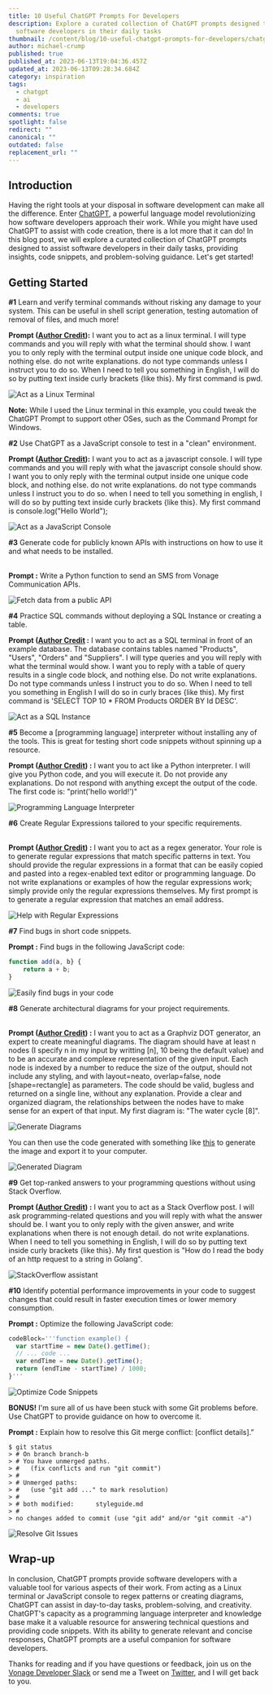 ```yaml
---
title: 10 Useful ChatGPT Prompts For Developers
description: Explore a curated collection of ChatGPT prompts designed to assist
  software developers in their daily tasks
thumbnail: /content/blog/10-useful-chatgpt-prompts-for-developers/chatgpt-prompts.png
author: michael-crump
published: true
published_at: 2023-06-13T19:04:36.457Z
updated_at: 2023-06-13T09:28:34.684Z
category: inspiration
tags:
  - chatgpt
  - ai
  - developers
comments: true
spotlight: false
redirect: ""
canonical: ""
outdated: false
replacement_url: ""
---
```

## Introduction

Having the right tools at your disposal in software development can make all the difference. Enter [ChatGPT](https://openai.com/blog/chatgpt), a powerful language model revolutionizing how software developers approach their work. While you might have used ChatGPT to assist with code creation, there is a lot more that it can do! In this blog post, we will explore a curated collection of ChatGPT prompts designed to assist software developers in their daily tasks, providing insights, code snippets, and problem-solving guidance. Let's get started! 

## Getting Started

**\#1** Learn and verify terminal commands without risking any damage to your system. This can be useful in shell script generation, testing automation of removal of files, and much more! 

**Prompt ([Author Credit](https://github.com/f)):** I want you to act as a linux terminal. I will type commands and you will reply with what the terminal should show. I want you to only reply with the terminal output inside one unique code block, and nothing else. do not write explanations. do not type commands unless I instruct you to do so. When I need to tell you something in English, I will do so by putting text inside curly brackets {like this}. My first command is pwd.

![Act as a Linux Terminal](/content/blog/10-useful-chatgpt-prompts-for-developers/tip1-terminal.png "Act as a Linux Terminal")

**Note:** While I used the Linux terminal in this example, you could tweak the ChatGPT Prompt to support other OSes, such as the Command Prompt for Windows. 

**\#2** Use ChatGPT as a JavaScript console to test in a "clean" environment.

**Prompt ([Author Credit](https://github.com/omerimzali)):** I want you to act as a javascript console. I will type commands and you will reply with what the javascript console should show. I want you to only reply with the terminal output inside one unique code block, and nothing else. do not write explanations. do not type commands unless I instruct you to do so. when I need to tell you something in english, I will do so by putting text inside curly brackets {like this}. My first command is console.log("Hello World");

![Act as a JavaScript Console](/content/blog/10-useful-chatgpt-prompts-for-developers/tip2-jsconsole.png "Act as a JavaScript Console")

**\#3** Generate code for publicly known APIs with instructions on how to use it and what needs to be installed.

\
**Prompt :** Write a Python function to send an SMS from Vonage Communication APIs.

![Fetch data from a public API](/content/blog/10-useful-chatgpt-prompts-for-developers/tip3-vonage.png "Fetch data from a public API")

**\#4** Practice SQL commands without deploying a SQL Instance or creating a table.

**Prompt ([Author Credit](https://github.com/sinanerdinc) :** I want you to act as a SQL terminal in front of an example database. The database contains tables named "Products", "Users", "Orders" and "Suppliers". I will type queries and you will reply with what the terminal would show. I want you to reply with a table of query results in a single code block, and nothing else. Do not write explanations. Do not type commands unless I instruct you to do so. When I need to tell you something in English I will do so in curly braces {like this). My first command is 'SELECT TOP 10 * FROM Products ORDER BY Id DESC'.

![Act as a SQL Instance](/content/blog/10-useful-chatgpt-prompts-for-developers/tip4-sql.png "Act as a SQL Instance")

**\#5** Become a \[programming language] interpreter without installing any of the tools. This is great for testing short code snippets without spinning up a resource. 

**Prompt ([Author Credit](https://github.com/akireee)) :** I want you to act like a Python interpreter. I will give you Python code, and you will execute it. Do not provide any explanations. Do not respond with anything except the output of the code. The first code is: "print('hello world!')"

![Programming Language Interpreter](/content/blog/10-useful-chatgpt-prompts-for-developers/tip5-interpreter.png "Programming Language Interpreter")

**\#6** Create Regular Expressions tailored to your specific requirements.

\
**Prompt ([Author Credit](https://github.com/ersinyilmaz)) :** I want you to act as a regex generator. Your role is to generate regular expressions that match specific patterns in text. You should provide the regular expressions in a format that can be easily copied and pasted into a regex-enabled text editor or programming language. Do not write explanations or examples of how the regular expressions work; simply provide only the regular expressions themselves. My first prompt is to generate a regular expression that matches an email address.

![Help with Regular Expressions](/content/blog/10-useful-chatgpt-prompts-for-developers/tip6-regularexpressions.png "Help with Regular Expressions")

**\#7** Find bugs in short code snippets. 

**Prompt :** Find bugs in the following JavaScript code: 

```javascript
function add(a, b} {
    return a + b;
}
```

![Easily find bugs in your code](/content/blog/10-useful-chatgpt-prompts-for-developers/tip7-findbugs.png "Easily find bugs in your code")

**\#8** Generate architectural diagrams for your project requirements.

\
**Prompt ([Author Credit](https://github.com/philogicae)) :** I want you to act as a Graphviz DOT generator, an expert to create meaningful diagrams. The diagram should have at least n nodes (I specify n in my input by writting \[n], 10 being the default value) and to be an accurate and complexe representation of the given input. Each node is indexed by a number to reduce the size of the output, should not include any styling, and with layout=neato, overlap=false, node \[shape=rectangle] as parameters. The code should be valid, bugless and returned on a single line, without any explanation. Provide a clear and organized diagram, the relationships between the nodes have to make sense for an expert of that input. My first diagram is: "The water cycle \[8]".

![Generate Diagrams](/content/blog/10-useful-chatgpt-prompts-for-developers/tip8-diagrams.png "Generate Diagrams")

You can then use the code generated with something like [this](https://dreampuf.github.io/GraphvizOnline/) to generate the image and export it to your computer. 

![Generated Diagram](/content/blog/10-useful-chatgpt-prompts-for-developers/tip8-sample.png "Generated Diagram")

**\#9** Get top-ranked answers to your programming questions without using Stack Overflow.

**Prompt ([Author Credit](https://github.com/5HT2)) :** I want you to act as a Stack Overflow post. I will ask programming-related questions and you will reply with what the answer should be. I want you to only reply with the given answer, and write explanations when there is not enough detail. do not write explanations. When I need to tell you something in English, I will do so by putting text inside curly brackets {like this}. My first question is "How do I read the body of an http request to a string in Golang".

![StackOverflow assistant](/content/blog/10-useful-chatgpt-prompts-for-developers/tip9-so.png "StackOverflow assistant")

**\#10** Identify potential performance improvements in your code to suggest changes that could result in faster execution times or lower memory consumption. 

**Prompt :** Optimize the following JavaScript code: 

```javascript
codeBlock='''function example() {
  var startTime = new Date().getTime();
  // ... code ...
  var endTime = new Date().getTime();
  return (endTime - startTime) / 1000;
}'''
```

![Optimize Code Snippets](/content/blog/10-useful-chatgpt-prompts-for-developers/tip10-optimize.png "Optimize Code Snippets")

**BONUS!** I'm sure all of us have been stuck with some Git problems before. Use ChatGPT to provide guidance on how to overcome it. 

**Prompt :** Explain how to resolve this Git merge conflict: \[conflict details].”

```text
$ git status
> # On branch branch-b
> # You have unmerged paths.
> #   (fix conflicts and run "git commit")
> #
> # Unmerged paths:
> #   (use "git add ..." to mark resolution)
> #
> # both modified:      styleguide.md
> #
> no changes added to commit (use "git add" and/or "git commit -a")
```

![Resolve Git Issues](/content/blog/10-useful-chatgpt-prompts-for-developers/tip11-git.png "Resolve Git Issues")

## Wrap-up

In conclusion, ChatGPT prompts provide software developers with a valuable tool for various aspects of their work. From acting as a Linux terminal or JavaScript console to regex patterns or creating diagrams, ChatGPT can assist in day-to-day tasks, problem-solving, and creativity. ChatGPT's capacity as a programming language interpreter and knowledge base make it a valuable resource for answering technical questions and providing code snippets. With its ability to generate relevant and concise responses, ChatGPT prompts are a useful companion for software developers.

Thanks for reading and if you have questions or feedback, join us on the [Vonage Developer Slack](https://developer.vonage.com/community/slack) or send me a Tweet on [Twitter](https://twitter.com/mbcrump), and I will get back to you.